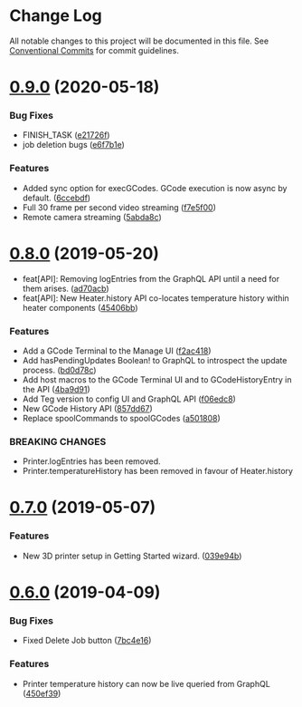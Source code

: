 # Change Log

All notable changes to this project will be documented in this file.
See [Conventional Commits](https://conventionalcommits.org) for commit guidelines.

# [0.9.0](https://github.com/tegapp/teg/compare/v0.8.0...v0.9.0) (2020-05-18)


### Bug Fixes

* FINISH_TASK ([e21726f](https://github.com/tegapp/teg/commit/e21726f))
* job deletion bugs ([e6f7b1e](https://github.com/tegapp/teg/commit/e6f7b1e))


### Features

* Added sync option for execGCodes. GCode execution is now async by default. ([6ccebdf](https://github.com/tegapp/teg/commit/6ccebdf))
* Full 30 frame per second video streaming ([f7e5f00](https://github.com/tegapp/teg/commit/f7e5f00))
* Remote camera streaming ([5abda8c](https://github.com/tegapp/teg/commit/5abda8c))





# [0.8.0](https://github.com/teg/teg/compare/v0.7.0...v0.8.0) (2019-05-20)


* feat[API]: Removing logEntries from the GraphQL API until a need for them arises. ([ad70acb](https://github.com/teg/teg/commit/ad70acb))
* feat[API]: New Heater.history API co-locates temperature history within heater components ([45406bb](https://github.com/teg/teg/commit/45406bb))


### Features

* Add a GCode Terminal to the Manage UI ([f2ac418](https://github.com/teg/teg/commit/f2ac418))
* Add hasPendingUpdates Boolean! to GraphQL to introspect the update process. ([bd0d78c](https://github.com/teg/teg/commit/bd0d78c))
* Add host macros to the GCode Terminal UI and to GCodeHistoryEntry in the API ([4ba9d91](https://github.com/teg/teg/commit/4ba9d91))
* Add Teg version to config UI and GraphQL API ([f06edc8](https://github.com/teg/teg/commit/f06edc8))
* New GCode History API ([857dd67](https://github.com/teg/teg/commit/857dd67))
* Replace spoolCommands to spoolGCodes ([a501808](https://github.com/teg/teg/commit/a501808))


### BREAKING CHANGES

* Printer.logEntries has been removed.
* Printer.temperatureHistory has been removed in favour of Heater.history





# [0.7.0](https://github.com/teg/teg/compare/v0.6.0...v0.7.0) (2019-05-07)


### Features

* New 3D printer setup in Getting Started wizard. ([039e94b](https://github.com/teg/teg/commit/039e94b))





# [0.6.0](https://github.com/teg/teg/compare/v0.5.10...v0.6.0) (2019-04-09)


### Bug Fixes

* Fixed Delete Job button ([7bc4e16](https://github.com/teg/teg/commit/7bc4e16))


### Features

* Printer temperature history can now be live queried from GraphQL ([450ef39](https://github.com/teg/teg/commit/450ef39))
